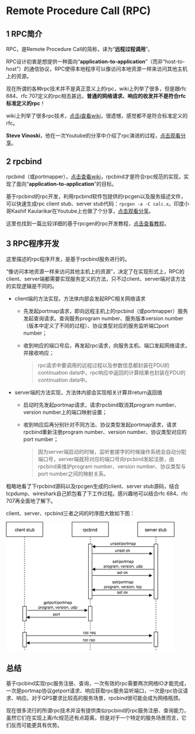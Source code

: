 # Remote Procedure Call (RPC)

## 1 RPC简介

RPC，是Remote Procedure Call的简称，译为“**远程过程调用**”。

RPC设计初衷是想提供一种面向“**application-to-application**”（而非“host-to-host”）的通信协议，RPC使得本地程序可以像访问本地资源一样来访问其他主机上的资源。

现在所谓的各种rpc技术并不是真正意义上的rpc，wiki上列举了很多，但是跟rfc 684、rfc 707定义的rpc相去甚远，**普通的网络请求、响应的收发并不是符合rfc标准定义的rpc**！

wiki上列举了很多rpc技术，[点击j查看wiki](https://en.wikipedia.org/wiki/Remote_procedure_call)，很遗憾，感觉都不是符合标准定义的rfc。

**Steve Vinoski**，他在一次Youtube的分享中介绍了rpc演进的过程，[点击观看分享](https://www.youtube.com/watch?v=so6fNXLFixg&index=5&list=PL74sKVuaebMJipJ71p3ntfI57WWDMiVGI)。

## 2 rpcbind

rpcbind（或portmapper），[点击查看wiki](https://en.wikipedia.org/wiki/Portmap)，rpcbind才是符合rpc规范的实现，实现了面向“**application-to-application**”的目标。

基于rpcbind的rpc开发，利用rpcbind软件包提供的rpcgen以及服务描述文件，可以快速生成rpc client stub、server stub代码：```rpcgen -a -C calc.x```。印度小哥Kashif Kaularikar在Youtube上也做了个分享，[点击观看分享](https://www.youtube.com/watch?v=HbBxO5RXNhU&index=4&list=PL74sKVuaebMJipJ71p3ntfI57WWDMiVGI)。

这里也找到一篇比较详细的基于rpcgen的rpc开发教程，[点击查看教程](https://docs.oracle.com/cd/E19683-01/816-1435/rpcgenpguide-21470/index.html)。

## 3 RPC程序开发

这里描述的rpc程序开发，是基于rpcbind服务进行的。

“像访问本地资源一样来访问其他主机上的资源”，决定了在实现形式上，RPC的client、server端都需要实现服务定义的方法，只不过client、server端对该方法的实现逻辑是不同的。

- client端的方法实现，方法体内部会发起RPC相关网络请求
    - 先发起portmap请求，即向远程主机上的rpcbind（或portmapper）服务发起查询请求。查询服务program number、服务版本version number（版本中定义了不同的过程）、协议类型对应的服务监听端口port number；
    - 收到响应的端口号后，再发起rpc请求，向服务主机、端口发起网络请求，并接收响应；

        >rpc请求中要调用的远程过程以及参数信息都封装在PDU的continuation data中，rpc响应中返回的计算结果也封装在PDU的continuation data中。
- server端的方法实现，方法体内部会实现相关计算并return返回值
    - 启动时先发起portmap请求，请求rpcbind取消其program number、version number上的端口映射设置；
    - 收到响应后再分别针对不同方法、协议类型发起portmap请求，请求rpcbind重新注册program number、version number、协议类型对应的port number；

        >因为server端启动的时候，监听套接字的时候操作系统会自动分配端口号，server端就将对应的端口号向rpcbind发起注册，由rpcbind来维护program number、version number、协议类型与port number之间的映射关系。

粗略地看了下rpcbind源码以及rpcgen生成的client、server stub源码，结合tcpdump、wireshark自己抓包看了下工作过程。感兴趣地可以结合rfc 684、rfc 707再全面地了解下。

client、server、rpcbind三者之间的时序图大致如下图：

![rp-w461](media/rpc.png)

## 总结

基于rpcbind实现rpc服务注册、查询，一次有效的rpc需要两次网络IO才能完成，一次是portmap协议getport请求、响应获取rpc服务监听端口，一次是rpc协议请求、响应。对于QPS要求比较高的服务场景，rpcbind很可能会成为网络瓶颈。

现在很多流行的所谓rpc技术并没有提供类似rpcbind的rpc服务注册、查询能力，虽然它们在实现上离rfc规范还有点距离，但是对于一个特定的服务场景而言，它们反而可能更具有优势。
